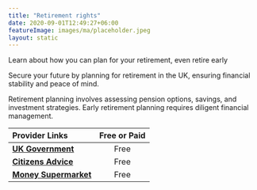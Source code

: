 ```yaml
---
title: "Retirement rights"
date: 2020-09-01T12:49:27+06:00
featureImage: images/ma/placeholder.jpeg
layout: static
---
```


Learn about how you can plan for your retirement, even retire early

Secure your future by planning for retirement in the UK, ensuring financial stability and peace of mind.

Retirement planning involves assessing pension options, savings, and investment strategies. Early retirement planning requires diligent financial management.

| Provider Links      | Free or Paid  |  
| :-----------          | :--------------:      |  
| [**UK Government**](https://www.gov.uk/plan-for-retirement) | Free  | 
| [**Citizens Advice**](https://www.citizensadvice.org.uk/debt-and-money/pensions/nearing-retirement/) | Free  | 
| [**Money Supermarket**](https://www.moneysupermarket.com/savings/saving-for-retirement-guide/) | Free  | 
  

<br/><br/>







